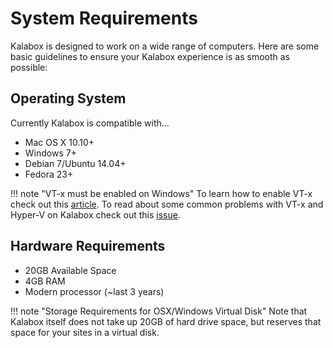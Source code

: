 System Requirements
===================

Kalabox is designed to work on a wide range of computers. Here are some basic guidelines to ensure your Kalabox experience is as smooth as possible:

Operating System
----------------

Currently Kalabox is compatible with...

  * Mac OS X 10.10+
  * Windows 7+
  * Debian 7/Ubuntu 14.04+
  * Fedora 23+

!!! note "VT-x must be enabled on Windows"
    To learn how to enable VT-x check out this [article](http://www.howtogeek.com/213795/how-to-enable-intel-vt-x-in-your-computers-bios-or-uefi-firmware). To read about some common problems with VT-x and Hyper-V on Kalabox check out this [issue](https://github.com/kalabox/kalabox/issues/1141).

Hardware Requirements
-------------------

  * 20GB Available Space
  * 4GB RAM
  * Modern processor (~last 3 years)

!!! note "Storage Requirements for OSX/Windows Virtual Disk"
    Note that Kalabox itself does not take up 20GB of hard drive space, but reserves that space for your sites in a virtual disk.


